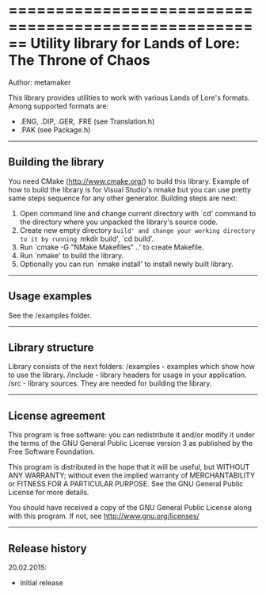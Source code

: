 ======================================================
Utility library for Lands of Lore: The Throne of Chaos
======================================================

Author: metamaker

This library provides utilities to work with various Lands of Lore's formats.
Among supported formats are:
- .ENG, .DIP, .GER, .FRE (see Translation.h)
- .PAK (see Package.h)

--------------------
Building the library
--------------------

You need CMake (<http://www.cmake.org/>) to build this library. Example of how to build the library is for
Visual Studio's nmake but you can use pretty same steps sequence for any other generator. Building steps are
next:

1. Open command line and change current directory with `cd' command to the directory where you unpacked the library's source code.
2. Create new empty directory `build' and change your working directory to it by running `mkdir build', `cd build'.
3. Run `cmake -G "NMake Makefiles" ..' to create Makefile.
4. Run `nmake' to build the library.
5. Optionally you can run `nmake install' to install newly built library.

--------------
Usage examples
--------------

See the /examples folder.

-----------------
Library structure
-----------------

Library consists of the next folders:
    /examples - examples which show how to use the library.
    /include  - library headers for usage in your application.
    /src      - library sources. They are needed for building the library.
    
-----------------
License agreement
-----------------

This program is free software: you can redistribute it and/or modify
it under the terms of the GNU General Public License version 3 as published
by the Free Software Foundation.

This program is distributed in the hope that it will be useful,
but WITHOUT ANY WARRANTY; without even the implied warranty of
MERCHANTABILITY or FITNESS FOR A PARTICULAR PURPOSE.  See the
GNU General Public License for more details.

You should have received a copy of the GNU General Public License
along with this program. If not, see <http://www.gnu.org/licenses/>

---------------    
Release history
---------------

20.02.2015:
- Initial release
